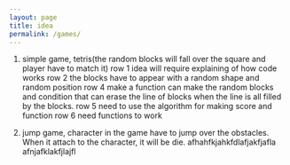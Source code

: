 ```yaml
---
layout: page
title: idea
permalink: /games/
---
```


1. simple game, tetris(the random blocks will fall over the square and player have to match it) row 1 idea will require explaining of how code works row 2 the blocks have to appear with a random shape and random position row 4 make a function can make the random blocks and condition that can erase the line of blocks when the line is all filled by the blocks. row 5 need to use the algorithm for making score and function row 6 need functions to work

2. jump game, character in the game have to jump over the obstacles. When it attach to the character, it will be die.
afhahfkjahkfdlafjakfjafla afnjafklakfjlajfl